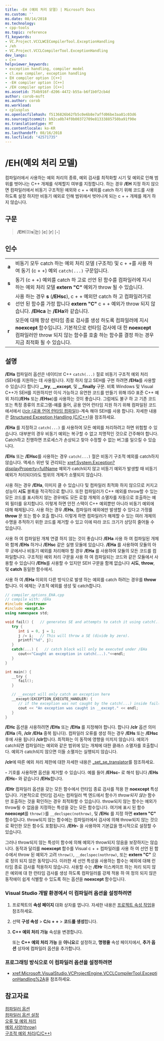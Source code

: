 ```yaml
---
title: -EH (예외 처리 모델) | Microsoft Docs
ms.custom: ''
ms.date: 08/14/2018
ms.technology:
- cpp-tools
ms.topic: reference
f1_keywords:
- VC.Project.VCCLWCECompilerTool.ExceptionHandling
- /eh
- VC.Project.VCCLCompilerTool.ExceptionHandling
dev_langs:
- C++
helpviewer_keywords:
- exception handling, compiler model
- cl.exe compiler, exception handling
- EH compiler option [C++]
- -EH compiler option [C++]
- /EH compiler option [C++]
ms.assetid: 754b916f-d206-4472-b55a-b6f1b0f2cb4d
author: corob-msft
ms.author: corob
ms.workload:
- cplusplus
ms.openlocfilehash: f5136826b62fb5c0e6b8e7affd06be3aa81c03d6
ms.sourcegitcommit: b92ca0b74f0b00372709e81333885750ba91f90e
ms.translationtype: MT
ms.contentlocale: ko-KR
ms.lasthandoff: 08/16/2018
ms.locfileid: "42571735"
---
```

# <a name="eh-exception-handling-model"></a>/EH(예외 처리 모델)

컴파일러에서 사용하는 예외 처리의 종류, 예외 검사를 최적화할 시기 및 예외로 인해 범위를 벗어나는 C++ 개체를 삭제할지 여부를 지정합니다. 하는 경우 **/EH** 지정 하지 않으면 컴파일러에서 비동기 구조적된 예외와 c + + 예외를 catch 하기 위해 코드를 사용 하도록 설정 하지만 비동기 예외로 인해 범위에서 벗어나게 되는 c + + 개체를 제거 하지 않습니다.

## <a name="syntax"></a>구문

> **/EH**{0}**s**|**는**} [**c**] [**r**] [**-**]

## <a name="arguments"></a>인수

|||
|-|-|
**a**|비동기 모두 catch 하는 예외 처리 모델 (구조적) 및 c + +를 사용 하 여 동기 (c + +) 예외 `catch(...)` 구문입니다.
**s**|동기 (c + +) 예외를 catch 하 고로 선언 된 함수를 컴파일러에 지시 하는 예외 처리 모델 **extern "C"** 예외가 throw 될 수 있습니다.
**c**|사용 하는 경우 **s** (**/EHsc**), c + + 예외만 catch 하 고 컴파일러가로 선언 된 함수를 가정 합니다 **extern "C"** c + + 예외가 throw 되지 않습니다. **/EHca** 는 **/EHa**와 같습니다.
**r**|모든에 대해 항상 런타임 종료 검사를 생성 하도록 컴파일러에 지시 **noexcept** 함수입니다. 기본적으로 런타임 검사에 대 한 **noexcept** 컴파일러만 throw 되지 않는 함수를 호출 하는 함수를 결정 하는 경우 지금 최적화 될 수 있습니다.

## <a name="remarks"></a>설명

**/EHa** 컴파일러 옵션은 네이티브 C++ `catch(...)` 절로 비동기 구조적 예외 처리(SEH)를 지원하는 데 사용됩니다. 지정 하지 않고 SEH를 구현 하려면 **/EHa**를 사용할 수 있습니다 합니다 **__try**, **__except**, 및 **__finally** 구문. 비록 Windows 및 Visual C++가 SEH를 지원하지만 이식 가능하고 유연한 코드를 만들기 위해 ISO 표준 C++ 예외 처리(**/EHs** 또는 **/EHsc**)를 사용하는 것이 좋습니다. 그럼에도 불구 하 고 기존 코드 또는 특정 종류의 프로그램-예를 들어, 공용 언어 런타임 지원 하기 위해 컴파일된 코드에서에서 ([/clr (공용 언어 런타임 컴파일)](../../build/reference/clr-common-language-runtime-compilation.md))-계속 해야 SEH를 사용 합니다. 자세한 내용은 [Structured Exception Handling (C/C++)](../../cpp/structured-exception-handling-c-cpp.md)을 참조하세요.

**/EHa** 를 지정하고 `catch(...)` 를 사용하여 모든 예외를 처리하려고 하면 위험할 수 있습니다. 대부분의 경우 비동기 예외는 복구할 수 없고 치명적인 것으로 간주해야 합니다. Catch하고 진행하면 프로세스가 손상되고 찾아 수정할 수 없는 버그를 일으킬 수 있습니다.

**/EHs** 또는 **/EHsc**를 사용하는 경우 `catch(...)` 절은 비동기 구조적 예외를 catch하지 않습니다. 액세스 위반 및 관리되는 <xref:System.Exception?displayProperty=fullName> 예외가 catch되지 않고 비동기 예외가 발생할 때 비동기 예외가 처리되더라도 범위의 개체가 소멸되지 않습니다.

사용 하는 경우 **/EHa**, 이미지 클 수 있습니다 및 컴파일러 최적화 하지 않으므로 커지고 성능이 **시도** 블록을 적극적으로 합니다. 또한 컴파일러가 C++ 예외를 throw할 수 있는 모든 코드를 표시하지 않는 경우에도 모든 로컬 개체의 소멸자를 자동으로 호출하는 예외 필터를 유지합니다. 이렇게 하면 안전 스택이 C++ 예외뿐만 아니라 비동기 예외에 대해 해제됩니다. 사용 하는 경우 **/EHs**, 컴파일러 예외에만 발생할 수 있다고 가정를 **throw** 문 또는 함수 호출 합니다. 이렇게 하면 컴파일러가 해제할 수 있는 여러 개체의 수명을 추적하기 위한 코드를 제거할 수 있고 이에 따라 코드 크기가 상당히 줄어들 수 있습니다.

사용 하 여 컴파일된 개체 연결 하지 않는 것이 좋습니다 **/EHa** 사용 하 여 컴파일된 개체와 함께 **/EHs** 하거나 **/EHsc** 같은 실행 모듈에 있습니다. **/EHa** 를 사용하여 모듈의 아무 곳에서나 비동기 예외를 처리해야 할 경우 **/EHa** 를 사용하여 모듈의 모든 코드를 컴파일합니다. 구조적된 예외 처리 구문을 사용 하 여 컴파일되는 코드와 같은 모듈에서 사용할 수 있습니다 **/EHs**를 사용할 수 있지만 SEH 구문을 함께 없습니다 **시도**, **throw**, 및 **catch** 동일한 함수에서.

사용 하 여 **/EHa** 이외의 다른 방식으로 발생 하는 예외를 catch 하려는 경우를 **throw**합니다. 이 예제는 구조적 예외를 생성 및 catch합니다.

```cpp
// compiler_options_EHA.cpp
// compile with: /EHa
#include <iostream>
#include <excpt.h>
using namespace std;

void fail() {   // generates SE and attempts to catch it using catch(...)
   try {
      int i = 0, j = 1;
      j /= i;   // This will throw a SE (divide by zero).
      printf("%d", j);
   }
   catch(...) {   // catch block will only be executed under /EHa
      cout<<"Caught an exception in catch(...)."<<endl;
   }
}

int main() {
   __try {
      fail();
   }

   // __except will only catch an exception here
   __except(EXCEPTION_EXECUTE_HANDLER) {
      // if the exception was not caught by the catch(...) inside fail()
      cout << "An exception was caught in __except." << endl;
   }
}
```

**/EHc** 옵션을 사용하려면 **/EHs** 또는 **/EHa** 를 지정해야 합니다. 합니다 **/clr** 옵션 의미 **/EHa** (즉, **/clr** **/EHa** 중복 됩니다). 컴파일러 오류를 생성 하는 경우 **/EHs** 또는 **/EHsc** 후에 사용 됩니다 **/clr**합니다. 최적화는 이 동작에 영향을 미치지 않습니다. 예외가 catch되면 컴파일러는 예외와 같은 범위에 있는 개체에 대한 클래스 소멸자를 호출합니다. 예외가 catch되지 않으면 이들 소멸자는 실행되지 않습니다.

**/clr**에 따른 예외 처리 제한에 대한 자세한 내용은 [_set_se_translator](../../c-runtime-library/reference/set-se-translator.md)를 참조하세요.

**-** 기호를 사용하면 옵션을 제거할 수 있습니다. 예를 들어 **/EHsc-** 로 해석 됩니다 **/EHs** **/EHc-** 와 같습니다 **/EHs**합니다.

**/EHr** 컴파일러 옵션을 갖는 모든 함수에서 런타임 종료 검사를 적용 한 **noexcept** 특성입니다. 기본적으로 런타임 검사는 컴파일러 백 엔드에서 함수가 *throw되지 않는* 함수만 호출하는 것을 확인하는 경우 최적화할 수 있습니다. throw되지 않는 함수는 예외가 throw될 수 없음을 지정하는 특성을 갖는 모든 함수입니다. 여기에 표시 된 함수 **noexcept**를 `throw()`를 `__declspec(nothrow)`, 및 **/EHc** 를 지정 하면 **extern "C"** 함수입니다. throw되지 않는 함수에는 컴파일러에서 검사에 의해 throw되지 않는 것으로 확인한 모든 함수도 포함됩니다. **/EHr-** 을 사용하여 기본값을 명시적으로 설정할 수 있습니다.

그러나 throw되지 않는 특성이 함수에 의해 예외가 throw되지 않음을 보장하지는 않습니다. 동작과 달리를 **noexcept** 함수를 Visual c + + 컴파일러를 사용 하 여 선언 된 함수에서 throw 된 예외가 고려 `throw()`, `__declspec(nothrow)`, 또는 **extern "C"** 으로 정의 되지 않은 동작입니다. 이러한 세 선언 특성을 사용하는 함수는 예외에 대해 런타임 종료 검사를 적용하지 않습니다. 사용할 수는 **/EHr** 이스케이프 하는 처리 되지 않은 예외에 대 한 런타임 검사를 생성 하도록 컴파일러를 강제 적용 하 여 정의 되지 않은 동작에이 쉽게 식별할 수 있도록 하는 옵션을 **noexcept** 함수입니다.

### <a name="to-set-this-compiler-option-in-the-visual-studio-development-environment"></a>Visual Studio 개발 환경에서 이 컴파일러 옵션을 설정하려면

1. 프로젝트의 **속성 페이지** 대화 상자를 엽니다. 자세한 내용은 [프로젝트 속성 작업](../../ide/working-with-project-properties.md)을 참조하세요.

1. 선택 **구성 속성** > **C/c + +** > **코드를 생성**합니다.

1. **C++ 예외 처리 가능** 속성을 변경합니다.

   또는 **C++ 예외 처리 가능** 을 **아니요**로 설정하고, **명령줄** 속성 페이지에서, **추가 옵션** 상자에 컴파일러 옵션을 추가합니다.

### <a name="to-set-this-compiler-option-programmatically"></a>프로그래밍 방식으로 이 컴파일러 옵션을 설정하려면

- <xref:Microsoft.VisualStudio.VCProjectEngine.VCCLCompilerTool.ExceptionHandling%2A>을 참조하세요.

## <a name="see-also"></a>참고자료

[컴파일러 옵션](../../build/reference/compiler-options.md)  
[컴파일러 옵션 설정](../../build/reference/setting-compiler-options.md)  
[오류 및 예외 처리](../../cpp/errors-and-exception-handling-modern-cpp.md)  
[예외 사양(throw)](../../cpp/exception-specifications-throw-cpp.md)  
[구조적 예외 처리(C/C++)](../../cpp/structured-exception-handling-c-cpp.md)  
